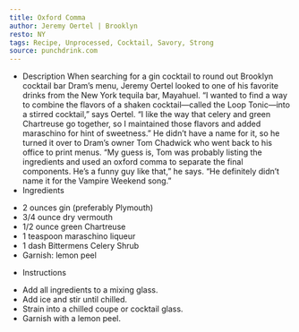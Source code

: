 ```yaml
---
title: Oxford Comma
author: Jeremy Oertel | Brooklyn
resto: NY
tags: Recipe, Unprocessed, Cocktail, Savory, Strong
source: punchdrink.com
---
```

- Description
When searching for a gin cocktail to round out Brooklyn cocktail bar Dram’s menu, Jeremy Oertel looked to one of his favorite drinks from the New York tequila bar, Mayahuel. “I wanted to find a way to combine the flavors of a shaken cocktail—called the Loop Tonic—into a stirred cocktail,” says Oertel. “I like the way that celery and green Chartreuse go together, so I maintained those flavors and added maraschino for hint of sweetness.”
He didn’t have a name for it, so he turned it over to Dram’s owner Tom Chadwick who went back to his office to print menus. “My guess is, Tom was probably listing the ingredients and used an oxford comma to separate the final components. He’s a funny guy like that,” he says. “He definitely didn’t name it for the Vampire Weekend song.”
- Ingredients
* 2 ounces gin (preferably Plymouth)
* 3/4 ounce dry vermouth
* 1/2 ounce green Chartreuse
* 1 teaspoon maraschino liqueur
* 1 dash Bittermens Celery Shrub
* Garnish: lemon peel
- Instructions
* Add all ingredients to a mixing glass.
* Add ice and stir until chilled.
* Strain into a chilled coupe or cocktail glass.
* Garnish with a lemon peel.
